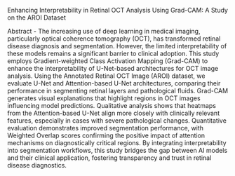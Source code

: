Enhancing Interpretability in Retinal OCT Analysis Using Grad-CAM: A Study on the AROI Dataset

Abstract - The increasing use of deep learning in medical imaging, particularly optical coherence tomography (OCT), has transformed retinal disease diagnosis and segmentation. However, the limited interpretability of these models remains a significant barrier to clinical adoption. This study employs Gradient-weighted Class Activation Mapping (Grad-CAM) to enhance the interpretability of U-Net-based architectures for OCT image analysis. Using the Annotated Retinal OCT Image (AROI) dataset, we evaluate U-Net and Attention-based U-Net architectures, comparing their performance in segmenting retinal layers and pathological fluids. Grad-CAM generates visual explanations that highlight regions in OCT images influencing model predictions. Qualitative analysis shows that heatmaps from the Attention-based U-Net align more closely with clinically relevant features, especially in cases with severe pathological changes. Quantitative evaluation demonstrates improved segmentation performance, with Weighted Overlap scores confirming the positive impact of attention mechanisms on diagnostically critical regions. By integrating interpretability into segmentation workflows, this study bridges the gap between AI models and their clinical application, fostering transparency and trust in retinal disease diagnostics.
